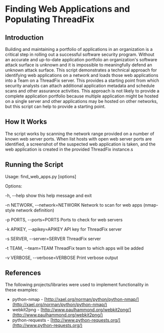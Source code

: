 # Finding Web Applications and Populating ThreadFix #
## Introduction ##
Building and maintaining a portfolio of applications in an organization is a critical step in rolling out a successful software security program. Without an accurate and up-to-date application portfolio an organization's software attack surface is unknown and it is impossible to meaningfully defend an unknown attack surface. This script demonstrates a technical approach for identifying web applications on a network and loads those web applications into a Team on a ThreadFix server. This provides a starting point from which security analysts can attach additional application metadata and schedule scans and other assurance activities. This approach is not likely to provide a complete application portfolio because multiple application might be hosted on a single server and other applications may be hosted on other networks, but this script can help to provide a starting point.
## How It Works ##
The script works by scanning the network range provided on a number of known web server ports. When list hosts with open web server ports are identified, a screenshot of the suspected web application is taken, and the web application is created in the provided ThreadFix instance.s

## Running the Script ##
Usage: find_web_apps.py [options]

Options:

  -h, --help            show this help message and exit

  -n NETWORK, --network=NETWORK
                        Network to scan for web apps (nmap-style network
                        definition)

  -p PORTS, --ports=PORTS
                        Ports to check for web servers

  -k APIKEY, --apikey=APIKEY
                        API key for ThreadFix server

  -s SERVER, --server=SERVER
                        ThreadFix server

  -t TEAM, --team=TEAM  ThreadFix team to which apps will be added

  -v VERBOSE, --verbose=VERBOSE
                        Print verbose output

## References ##
The following projects/libraries were used to implement functionality in these examples:

* python-nmap - [http://xael.org/norman/python/python-nmap/](http://xael.org/norman/python/python-nmap/)
* webkit2png - [http://www.paulhammond.org/webkit2png/](http://www.paulhammond.org/webkit2png/)
* python-requests - [http://www.python-requests.org/](http://www.python-requests.org/)

